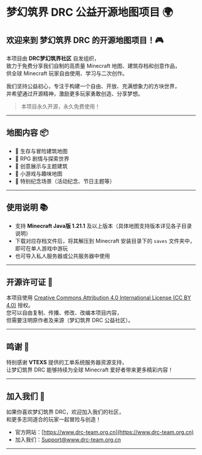 # 梦幻筑界 DRC 公益开源地图项目 🌍

## 欢迎来到 梦幻筑界 DRC 的开源地图项目！🎮

本项目由 **DRC梦幻筑界社区** 自发组织，  
致力于免费分享我们自制的高质量 Minecraft 地图、建筑存档和创意作品，  
供全球 Minecraft 玩家自由使用、学习与二次创作。  

我们坚持公益初心，专注于构建一个自由、开放、充满想象力的方块世界，  
并希望通过开源精神，激励更多玩家勇敢创造、分享梦想。

> 本项目永久开源，永久免费使用！

---

## 地图内容 📦

- 🏰 生存与冒险建筑地图
- 📜 RPG 剧情与探索世界
- 🎨 创意展示与主题建筑
- 🎯 小游戏与趣味地图
- 🎉 特别纪念场景（活动纪念、节日主题等）

---

## 使用说明 📚

- 支持 **Minecraft Java版 1.21.1** 及以上版本（具体地图支持版本详见各子目录说明）
- 下载对应存档文件后，将其解压到 Minecraft 安装目录下的 `saves` 文件夹中，即可在单人游戏中游玩
- 也可导入私人服务器或公共服务器中使用

---

## 开源许可证 📜

本项目使用 [Creative Commons Attribution 4.0 International License (CC BY 4.0)](https://creativecommons.org/licenses/by/4.0/deed.zh) 授权。  
您可以自由复制、传播、修改、改编本项目内容，  
但需要注明原作者及来源（梦幻筑界 DRC 公益社区）。

---

## 鸣谢 🙏

特别感谢 **VTEXS** 提供的工单系统服务器资源支持，  
让梦幻筑界 DRC 能够持续为全球 Minecraft 爱好者带来更多精彩内容！

---

## 加入我们 🌟

如果你喜欢梦幻筑界 DRC，欢迎加入我们的社区，  
和更多志同道合的玩家一起冒险与创造！

- 官方网站：[https://www.drc-team.org.cn](https://www.drc-team.org.cn)
- 加入我们：Support@www.drc-team.org.cn

---
